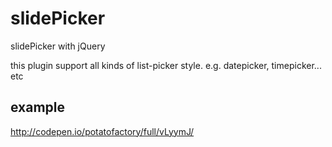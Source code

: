 # slidePicker
slidePicker with jQuery

this plugin support all kinds of list-picker style. 
e.g. datepicker, timepicker... etc

## example
http://codepen.io/potatofactory/full/vLyymJ/
